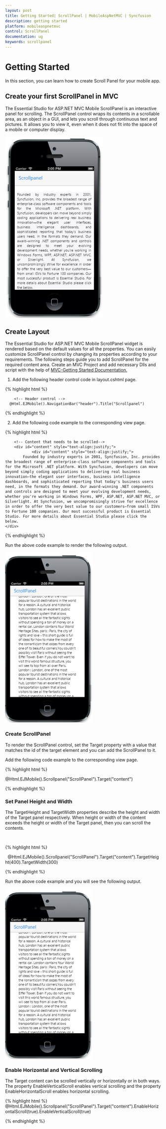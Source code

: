 ```yaml
---
layout: post
title: Getting Started| ScrollPanel | MobileAspNetMVC | Syncfusion
description: getting started
platform: mobileaspnetmvc
control: ScrollPanel
documentation: ug
keywords: scrollpanel
---
```


# Getting Started

In this section, you can learn how to create Scroll Panel for your mobile app.

## Create your first ScrollPanel in MVC

The Essential Studio for ASP.NET MVC Mobile ScrollPanel is an interactive panel for scrolling. The ScrollPanel control wraps its contents in a scrollable area, as an object in a GUI, and lets you scroll through continuous text and pictures. It allows you to view it, even when it does not fit into the space of a mobile or computer display.


![](Getting-Started_images/Getting-Started_img1.png)



## Create Layout

The Essential Studio for ASP.NET MVC Mobile ScrollPanel widget is rendered based on the default values for all the properties. You can easily customize ScrollPanel control by changing its properties according to your requirements. The following steps guide you to add ScrollPanel for the required content area. Create an MVC Project and add necessary Dlls and script with the help of [MVC-Getting Started Documentation.](https://help.syncfusion.com/aspnetmvc/getting-started) 


1. Add the following header control code in layout.cshtml page.
   
{% highlight html %}
   
		<!-- Header control -->
	  @Html.EJMobile().NavigationBar("header").Title("Scrollpanel")
   
{% endhighlight %}
   


2. Add the following code example to the corresponding view page.
   
{% highlight html %}
   
   
		<!-- Content that needs to be scrolled-->
		<div id="content" style="text-align:justify;">
		        <div id="content" style="text-align:justify;">
            Founded by industry experts in 2001, Syncfusion, Inc. provides the broadest range of enterprise-class software components and tools for the Microsoft .NET platform. With Syncfusion, developers can move beyond simply coding applications to delivering real business innovation—the elegant user interfaces, business intelligence dashboards, and sophisticated reporting that today's business users need, in the formats they demand. Our award-winning .NET components and controls are designed to meet your evolving development needs, whether you're working in Windows Forms, WPF, ASP.NET, ASP.NET MVC, or Silverlight. At Syncfusion, we uncompromisingly strive for excellence in order to offer the very best value to our customers—from small ISVs to Fortune 100 companies. Our most successful product is Essential Studio. For more details about Essential Studio please click the below.
    </div>
</div>
		</div>
		<!— Add scroll panel helper here-->
  
{% endhighlight %}
   
   


   
Run the above code example to render the following output.

![](Getting-Started_images/Getting-Started_img2.png)



### Create ScrollPanel

To render the ScrollPanel control, set the Target property with a value that matches the id of the target element and you can add the ScrollPanel to it. 

Add the following code example to the corresponding view page.

<!-- Scroll Panel control -->

{% highlight html %}

@Html.EJMobile().Scrollpanel("ScrollPanel").Target("content")

{% endhighlight %}

### Set Panel Height and Width



The TargetHeight and TargetWidth properties describe the height and width of the Target panel respectively. When height or width of the content exceeds the height or width of the Target panel, then you can scroll the contents. 

 <!-- Scroll Panel control -->

{% highlight html %}

  @Html.EJMobile().Scrollpanel("ScrollPanel").Target("content").TargetHeight(400).TargetWidth(300)


{% endhighlight %}

Run the above code example and you will see the following output.

![](Getting-Started_images/Getting-Started_img2.png)



### Enable Horizontal and Vertical Scrolling

The Target content can be scrolled vertically or horizontally or in both ways. The property EnableVerticalScroll enables vertical scrolling and the property EnableHorizontalScroll enables horizontal scrolling.

<!-- Scroll Panel control -->

{% highlight html %}
@Html.EJMobile().Scrollpanel("ScrollPanel").Target("content").EnableHorizontalScroll(true).EnableVerticalScroll(true)



{% endhighlight %}
